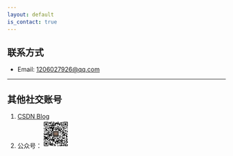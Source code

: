 ```yaml
---
layout: default
is_contact: true
---
```


## 联系方式

* Email: [1206027926@qq.com](mailto:[1206027926@qq.com)

---

## 其他社交账号



1. [CSDN Blog](https://blog.csdn.net/ice_night)
2. 公众号：<img class="img" src="./imgs/ewm.jpg" style="zoom: 25%;" >
